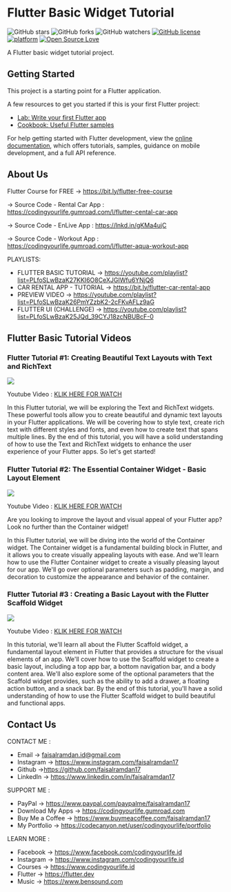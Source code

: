 # Flutter Basic Widget Tutorial

![GitHub stars](https://img.shields.io/github/stars/faisalramdan17/flutter_basic_tutorial?style=social)
![GitHub forks](https://img.shields.io/github/forks/faisalramdan17/flutter_basic_tutorial?style=social)
![GitHub watchers](https://img.shields.io/github/watchers/faisalramdan17/flutter_basic_tutorial?style=social)
[![GitHub license](https://img.shields.io/badge/License-MIT-blue.svg)](LICENSE)
[![platform](https://img.shields.io/badge/platform-Flutter-blue.svg)](https://flutter.dev/)
[![Open Source Love](https://badges.frapsoft.com/os/v2/open-source.svg?v=103)](https://github.com/faisalramdan17)

A Flutter basic widget tutorial project.

## Getting Started

This project is a starting point for a Flutter application.

A few resources to get you started if this is your first Flutter project:

- [Lab: Write your first Flutter app](https://docs.flutter.dev/get-started/codelab)
- [Cookbook: Useful Flutter samples](https://docs.flutter.dev/cookbook)

For help getting started with Flutter development, view the
[online documentation](https://docs.flutter.dev/), which offers tutorials,
samples, guidance on mobile development, and a full API reference.


## About Us

Flutter Course for FREE → https://bit.ly/flutter-free-course

→ Source Code - Rental Car App : 
https://codingyourlife.gumroad.com/l/flutter-cental-car-app

→ Source Code - EnLive App : 
https://lnkd.in/gKMa4ujC

→ Source Code - Workout App : 
https://codingyourlife.gumroad.com/l/flutter-aqua-workout-app

PLAYLISTS:
- FLUTTER BASIC TUTORIAL → https://youtube.com/playlist?list=PLfoSLwBzaK27KKI6O8CeXJGIWfu6YNjQ6
- CAR RENTAL APP - TUTORIAL → https://bit.ly/flutter-car-rental-app
- PREVIEW VIDEO  → https://youtube.com/playlist?list=PLfoSLwBzaK26PmYZzbK2-2cFKvAFLz9aG
- FLUTTER UI (CHALLENGE)  → https://youtube.com/playlist?list=PLfoSLwBzaK25JQd_39CYJ18zcNBUBcF-0


## Flutter Basic Tutorial Videos

### Flutter Tutorial #1: Creating Beautiful Text Layouts with Text and RichText

<p>
    <a target="_blank" rel="noopener noreferrer" href="https://youtu.be/oHvxqY7vkQY">
    <img src="https://raw.githubusercontent.com/faisalramdan17/flutter_basic_tutorial/main/assets/1.png" style="max-width:100%;"></a>
</p>

Youtube Video : [KLIK HERE FOR WATCH](https://youtu.be/oHvxqY7vkQY)

In this Flutter tutorial, we will be exploring the Text and RichText widgets. These powerful tools allow you to create beautiful and dynamic text layouts in your Flutter applications. We will be covering how to style text, create rich text with different styles and fonts, and even how to create text that spans multiple lines. By the end of this tutorial, you will have a solid understanding of how to use the Text and RichText widgets to enhance the user experience of your Flutter apps. So let's get started!


### Flutter Tutorial #2:  The Essential Container Widget - Basic Layout Element

<p>
    <a target="_blank" rel="noopener noreferrer" href="https://youtu.be/d2otFzR6EsI">
    <img src="https://raw.githubusercontent.com/faisalramdan17/flutter_basic_tutorial/main/assets/2.png" style="max-width:100%;"></a>
</p>

Youtube Video : [KLIK HERE FOR WATCH](https://youtu.be/d2otFzR6EsI)

Are you looking to improve the layout and visual appeal of your Flutter app? Look no further than the Container widget! 

In this Flutter tutorial, we will be diving into the world of the Container widget. The Container widget is a fundamental building block in Flutter, and it allows you to create visually appealing layouts with ease. And we'll learn how to use the Flutter Container widget to create a visually pleasing layout for our app. We'll go over optional parameters such as padding, margin, and decoration to customize the appearance and behavior of the container.

### Flutter Tutorial #3 : Creating a Basic Layout with the Flutter Scaffold Widget

<p>
    <a target="_blank" rel="noopener noreferrer" href="https://youtu.be/i3yVscqLars">
    <img src="https://raw.githubusercontent.com/faisalramdan17/flutter_basic_tutorial/main/assets/3.png" style="max-width:100%;"></a>
</p>


Youtube Video : [KLIK HERE FOR WATCH](https://youtu.be/i3yVscqLars)

In this tutorial, we'll learn all about the Flutter Scaffold widget, a fundamental layout element in Flutter that provides a structure for the visual elements of an app. We'll cover how to use the Scaffold widget to create a basic layout, including a top app bar, a bottom navigation bar, and a body content area. We'll also explore some of the optional parameters that the Scaffold widget provides, such as the ability to add a drawer, a floating action button, and a snack bar. By the end of this tutorial, you'll have a solid understanding of how to use the Flutter Scaffold widget to build beautiful and functional apps.

## Contact Us

CONTACT ME :
- Email → faisalramdan.id@gmail.com
- Instagram → https://www.instagram.com/faisalramdan17 
- Github →https://github.com/faisalramdan17
- LinkedIn → https://www.linkedin.com/in/faisalramdan17

SUPPORT ME :
- PayPal → https://www.paypal.com/paypalme/faisalramdan17
- Download My Apps → https://codingyourlife.gumroad.com
- Buy Me a Coffee → https://www.buymeacoffee.com/faisalramdan17
- My Portfolio → https://codecanyon.net/user/codingyourlife/portfolio

LEARN MORE :
- Facebook → https://www.facebook.com/codingyourlife.id
- Instagram → https://www.instagram.com/codingyourlife.id
- Courses → https://www.codingyourlife.id
- Flutter → https://flutter.dev
- Music → https://www.bensound.com